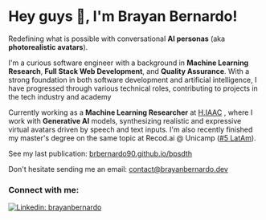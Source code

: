 # Hey guys 👋, I'm Brayan Bernardo!

Redefining what is possible with conversational **AI personas** (aka **photorealistic avatars**).

I'm a curious software engineer with a background in **Machine Learning Research**, **Full Stack Web Development**, and **Quality Assurance**. With a strong foundation in both software development and artificial intelligence, I have progressed through various technical roles, contributing to projects in the tech industry and academy

Currently working as a **Machine Learning Researcher** at [H.IAAC](https://hiaac.unicamp.br/) , where I work with **Generative AI** models, synthesizing realistic and expressive virtual avatars driven by speech and text inputs. I'm also recently finished my master's degree on the same topic at Recod.ai @ Unicamp ([#5 LatAm](https://www.topuniversities.com/universities/universidade-estadual-de-campinas-unicamp)).

See my last publication: [brbernardo90.github.io/bpsdth](https://brbernardo90.github.io/bpsdth/)

Don't hesitate sending me an email: [contact@brayanbernardo.dev](mailto:contact@brayanbernardo.dev)

### Connect with me:

[![Linkedin: brayanbernardo](https://img.shields.io/badge/-brayanbernardo-blue?style=flat-square&logo=Linkedin&logoColor=white&link=https://www.linkedin.com/in/brayan-bernardo/)](https://www.linkedin.com/in/brayan-bernardo/)
